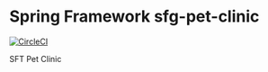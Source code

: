 # Spring Framework sfg-pet-clinic

[![CircleCI](https://circleci.com/gh/TurcoDick/sfg-pet-clinic.svg?style=svg)](https://circleci.com/gh/TurcoDick/sfg-pet-clinic)

SFT Pet Clinic
